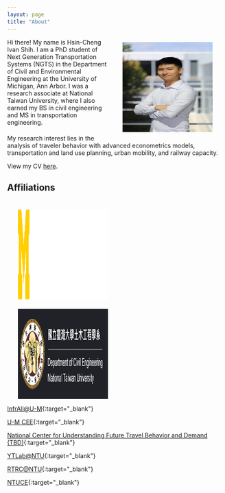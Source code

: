 ```yaml
---
layout: page
title: "About"
---
```



<img align="right" width="210" height="210" src="/images/headshot_ivanshih.jpg" style="vertical-align:middle;margin: 8px 25px">


<div style="margin-bottom: 20px">
    <p>Hi there! My name is Hsin-Cheng Ivan Shih. I am a PhD student of Next Generation Transportation Systems (NGTS) in the Department of Civil and Environmental Engineering at the University of Michigan, Ann Arbor. I was a research associate at National Taiwan University, where I also earned my BS in civil engineering and MS in transportation engineering.</p>
</div>

<div>
    <p>My research interest lies in the analysis of traveler behavior with advanced econometrics models, transportation and land use planning, urban mobility, and railway capacity.</p>
</div>


View my CV <a href="https://drive.google.com/file/d/1f2a6233Y8IITJ1pN_CWv4XyNiC1P9Cz9/view?usp=share_link" target="_blank">here</a>.





## Affiliations
<img align="left" width="210" height="210" src="/images/Infrall-logo.png" style="vertical-align:middle;margin: 22px 25px">
<img align="middle" width="210" height="210" src="/images/NTUCE.png" style="vertical-align:middle;margin: 0px 25px">

[InfrAll@U-M](https://infrall.engin.umich.edu){:target="_blank"}

[U-M CEE](https://cee.engin.umich.edu){:target="_blank"}

[National Center for Understanding Future Travel Behavior and Demand (TBD)](https://tbd.ctr.utexas.edu/about/){:target="_blank"}

[YTLab@NTU](https://ytlabntu.github.io){:target="_blank"}

[RTRC@NTU](https://www.ce.ntu.edu.tw/railway/English/english.htm){:target="_blank"}

[NTUCE](https://www.ce.ntu.edu.tw){:target="_blank"}
